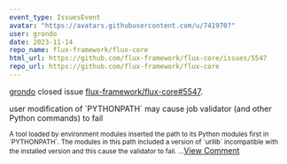 ```yaml
---
event_type: IssuesEvent
avatar: "https://avatars.githubusercontent.com/u/741970?"
user: grondo
date: 2023-11-14
repo_name: flux-framework/flux-core
html_url: https://github.com/flux-framework/flux-core/issues/5547
repo_url: https://github.com/flux-framework/flux-core
---
```


<a href='https://github.com/grondo' target='_blank'>grondo</a> closed issue <a href='https://github.com/flux-framework/flux-core/issues/5547' target='_blank'>flux-framework/flux-core#5547</a>.

<p>user modification of `PYTHONPATH` may cause job validator (and other Python commands) to fail</p><small>A tool loaded by environment modules inserted the path to its Python modules first in `PYTHONPATH`. The modules in this path included a version of `urllib` incompatible with the installed version and this cause the validator to fail....</small><a href='https://github.com/flux-framework/flux-core/issues/5547' target='_blank'>View Comment</a>